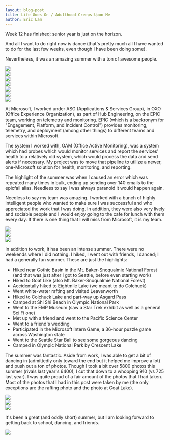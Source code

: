 ```yaml
---
layout: blog-post
title: Life Goes On / Adulthood Creeps Upon Me
author: Eric Lam
---
```

<p>Week 12 has finished; senior year is just on the horizon.</p>

<p>And all I want to do right now is dance (that's pretty much all I have wanted to do for the last few weeks, even though I have been doing some).</p>

<p>Nevertheless, it was an amazing summer with a ton of awesome people.</p>

<div class="row">
  <div class="col-sm-3">
    <a href="/images/summer2016_01.jpg" title="First hike, before work even started"><img class="img-responsive img-rounded center-block" src="/images/thumbs/summer2016_01.jpg"></a>
  </div>
  <div class="col-sm-3">
    <a href="/images/summer2016_02.jpg" title="Goat Lake was chilly but worth it"><img class="img-responsive img-rounded center-block" src="/images/thumbs/summer2016_02.jpg"></a>
  </div>
  <div class="col-sm-3">
    <a href="/images/summer2016_05.jpg" title="Colchuck Lake, before we started up Asgard Pass"><img class="img-responsive img-rounded center-block" src="/images/thumbs/summer2016_05.jpg"></a>
  </div>
  <div class="col-sm-3">
    <a href="/images/summer2016_06_0.jpg" title="Shi Shi Beach after a rainy night setting up camp"><img class="img-responsive img-rounded center-block" src="/images/thumbs/summer2016_06_0.jpg"></a>
  </div>
</div>

<div class="row">
  <div class="col-sm-4">
    <a href="/images/summer2016_04.jpg" title="White water rafting!"><img class="img-responsive img-rounded center-block" src="/images/thumbs/summer2016_04.jpg"></a>
  </div>
  <div class="col-sm-4">
    <a href="/images/summer2016_10.jpg" title="Early-on in the Microsoft Intern Game with Stochastic Tomfoolery"><img class="img-responsive img-rounded center-block" src="/images/thumbs/summer2016_10.jpg"></a>
  </div>
  <div class="col-sm-4">
    <a href="/images/summer2016_12.jpg" title="Hiking in Olympus National Park provided for some breath-taking views"><img class="img-responsive img-rounded center-block" src="/images/thumbs/summer2016_12.jpg"></a>
  </div>
</div>

<p>At Microsoft, I worked under ASG (Applications & Services Group), in OXO (Office Experience Organization), as part of Hub Engineering, on the EPIC team, working on telemetry and monitoring. EPIC (which is a backronym for "Engagement, Platform, and Incident Control") provides monitoring, telemetry, and deployment (among other things) to different teams and services within Microsoft.</p>

<p>The system I worked with, OAM (Office Active Monitoring), was a system which had probes which would monitor services and report the services' health to a relatively old system, which would process the data and send alerts if necessary. My project was to move that pipeline to utilize a newer, one-Microsoft solution for health, monitoring, and reporting.</p>

<p>The highlight of the summer was when I caused an error which was repeated many times in bulk, ending up sending over 140 emails to the epicfail alias. Needless to say I was always paranoid it would happen again.</p>

<p>Needless to say my team was amazing. I worked with a bunch of highly intelligent people who wanted to make sure I was successful and who appreciated the work that I was doing. In addition, they were also very lively and sociable people and I would enjoy going to the cafe for lunch with them every day. If there is one thing that I will miss from Microsoft, it is my team.</p>

<div class="row">
  <div class="col-sm-4">
    <a href="/images/summer2016_06_1.jpg" title="After a weekend of camping, I hadn't taken enough photos so I played around with firework shots"><img class="img-responsive img-rounded center-block" src="/images/thumbs/summer2016_06_1.jpg"></a>
  </div>
  <div class="col-sm-4">
    <a href="/images/summer2016_07.jpg" title="At the Star Trek exhibit at the EMP"><img class="img-responsive img-rounded center-block" src="/images/thumbs/summer2016_07.jpg"></a>
  </div>
  <div class="col-sm-4">
    <a href="/images/summer2016_08.jpg" title="The Pacific Science Center had an exhibit on Nathan Sawaya's art"><img class="img-responsive img-rounded center-block" src="/images/thumbs/summer2016_08.jpg"></a>
  </div>
</div>

<p>In addition to work, it has been an intense summer. There were no weekends where I did nothing. I hiked, I went out with friends, I danced; I had a generally fun summer. These are just the highlights:</p>
<ul>
  <li>Hiked near Gothic Basin in the Mt. Baker-Snoqualmie National Forest (and that was just after I got to Seattle, before even starting work)</li>
  <li>Hiked to Goat Like (also Mt. Baker-Snoqualmie National Forest)</li>
  <li>Accidentally hiked to Eightmile Lake (we meant to do Colchuck)</li>
  <li>Went white-water rafting and visited Leavenworth</li>
  <li>Hiked to Colchuck Lake and part-way up Asgard Pass</li>
  <li>Camped at Shi Shi Beach in Olympic National Park</li>
  <li>Went to the EMP Museum (saw a Star Trek exhibit as well as a general Sci Fi one)</li>
  <li>Met up with a friend and went to the Pacific Science Center</li>
  <li>Went to a friend's wedding</li>
  <li>Participated in the Microsoft Intern Game, a 36-hour puzzle game across Washington state</li>
  <li>Went to the Seattle Star Ball to see some gorgeous dancing</li>
  <li>Camped in Olympic National Park by Crescent Lake</li>
</ul>

<p>The summer was fantastic. Aside from work, I was able to get a bit of dancing in (admittedly only toward the end but it helped me improve a lot) and push out a ton of photos. Though I took a bit over 5800 photos this summer (rivals last year's 6400), I cut that down to a whopping 910 (vs 725 last year). I was quite proud of a fair amount of the photos that I had taken. Most of the photos that I had in this post were taken by me (the only exceptions are the rafting photo and the photo at Goat Lake).</p>

<div class="row">
  <div class="col-sm-4">
    <a href="/images/summer2016_09.jpg" title="The wedding of a friend of mine. It was a ton of fun and super sweet"><img class="img-responsive img-rounded center-block" src="/images/thumbs/summer2016_09.jpg"></a>
  </div>
  <div class="col-sm-4">
    <a href="/images/summer2016_11.jpg" title="Because I can't keep away from dancing"><img class="img-responsive img-rounded center-block" src="/images/thumbs/summer2016_11.jpg"></a>
  </div>
  <div class="col-sm-4">
    <a href="/images/summer2016_ise.jpg" title="Intern Signature Event at Seattle Center with an Ellie Goulding concert (and free Surface Books!)"><img class="img-responsive img-rounded center-block" src="/images/thumbs/summer2016_ise.jpg"></a>
  </div>
</div>

<p>It's been a great (and oddly short) summer, but I am looking forward to getting back to school, dancing, and friends.</p>

<a href="/images/summer2016_03.jpg" title="Lost on our way to Colchuck Lake we found another hike just as nice"><img class="img-responsive img-rounded center-block" src="/images/thumbs/summer2016_03.jpg"></a>
